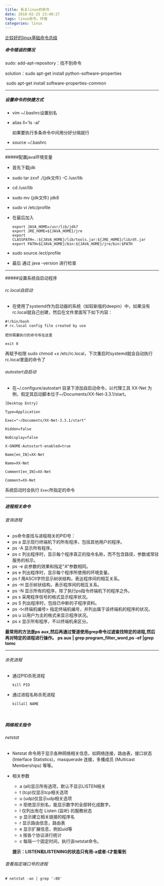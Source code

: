 ```yaml
---
title: 有关linux的命令
date: 2018-02-25 23:40:27
tags: linux命令，环境
categories: linux
---
```


[比较好的linux基础命令总结](http://blog.csdn.net/wojiaopanpan/article/details/7286430)

##### 命令错误的情况

sudo: add-apt-repository：找不到命令

solution：sudo apt-get install python-software-properties 

​                   sudo apt-get install software-properties-common

----

##### 设置命令的快捷方式

- vim ~/.bashrc设置别名

- alias ll='ls -al'

  如果要执行多条命令中间用分好分隔就行

- source ~/.bashrc

---

#####配置java环境变量

- 首先下载jdk

- sudo tar zxvf  ./{jdk文件} -C  /usr/lib

- cd /usr/lib

- sudo mv {jdk文件} jdk8

- sudo vi /etc/profile

- 在最后加入

  ```
  export JAVA_HOME=/usr/lib/jdk7
  export JRE_HOME=${JAVA_HOME}/jre
  export CLASSPATH=.:${JAVA_HOME}/lib/tools.jar:${JRE_HOME}/lib/dt.jar
  export PATH=${JAVA_HOME}/bin:${JAVA_HOME}/jre/bin:$PATH
  ```

- sudo source /ect/profile

- 最后 通过 java -version 进行检查

---

#####设置系统自启动程序

###### rc.local自启动

- 在使用了systemd作为启动器的系统（如较新版的deepin）中，如果没有rc.local就自己创建，然后在文件里面写下如下内容：

```
#!/bin/bash
# rc.local config file created by use

把你需要执行的命令写在这里

exit 0
```

再赋予权限 sudo chmod +x /etc/rc.local，下次重启时systemd就会自动执行rc.local里面的命令了

###### autostart自启动

- 在~/.configure/autostart 目录下添加自启动命令，以代理工具 XX-Net 为例，假定其启动脚本位于~/Documents/XX-Net-3.3.1/start。

```
[Desktop Entry]

Type=Application

Exec="~/Documents/XX-Net-3.3.1/start"

Hidden=false

NoDisplay=false

X-GNOME-Autostart-enabled=true

Name[en_IN]=XX-Net

Name=XX-Net

Comment[en_IN]=XX-Net

Comment=XX-Net

```

系统启动时会执行 `Exec`所指定的命令

---

##### 进程相关命令

###### 查询进程

- ps命令查找与进程相关的PID号：
- ps a 显示现行终端机下的所有程序，包括其他用户的程序。
- ps -A 显示所有程序。
- ps c 列出程序时，显示每个程序真正的指令名称，而不包含路径，参数或常驻服务的标示。
- ps -e 此参数的效果和指定"A"参数相同。
- ps e 列出程序时，显示每个程序所使用的环境变量。
-  ps f 用ASCII字符显示树状结构，表达程序间的相互关系。
-  ps -H 显示树状结构，表示程序间的相互关系。
- ps -N 显示所有的程序，除了执行ps指令终端机下的程序之外。
- ps s 采用程序信号的格式显示程序状况。
- ps S 列出程序时，包括已中断的子程序资料。
- ps -t<终端机编号> 指定终端机编号，并列出属于该终端机的程序的状况。
- ps u 以用户为主的格式来显示程序状况。
- ps x 显示所有程序，不以终端机来区分。

**最常用的方法是ps aux,然后再通过管道使用grep命令过滤查找特定的进程,然后再对特定的进程进行操作。**
**ps aux | grep program_filter_word,ps -ef |grep tomc**

---

###### 杀死进程

- 通过PID杀死进程

  ```
  kill PID
  ```

- 通过进程名称杀死进程

  ```
  killall NAME
  ```

  ​

##### 网络相关指令

###### netstat

- Netstat 命令用于显示各种网络相关信息，如网络连接，路由表，接口状态 (Interface Statistics)，masquerade 连接，多播成员 (Multicast Memberships) 等等。

- 相关参数

  - a (all)显示所有选项，默认不显示LISTEN相关
  - t (tcp)仅显示tcp相关选项
  - u (udp)仅显示udp相关选项
  - n 拒绝显示别名，能显示数字的全部转化成数字。
  - l 仅列出有在 Listen (监听) 的服務状态
  - p 显示建立相关链接的程序名
  - r 显示路由信息，路由表
  - e 显示扩展信息，例如uid等
  - s 按各个协议进行统计
  - c 每隔一个固定时间，执行该netstat命令。

  **提示：LISTEN和LISTENING的状态只有用-a或者-l才能看到**

###### 查看指定端口号的进程

```
# netstat -an | grep ':80'
```



